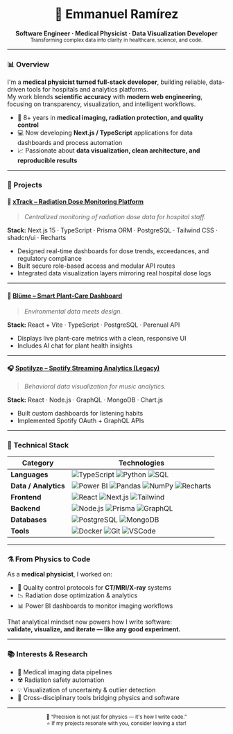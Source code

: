 <!-- 🌌 GitHub Profile README – Physicist/Data Scientist Look -->

<h1 align="center">🧠 Emmanuel Ramírez</h1>
<p align="center">
  <b>Software Engineer · Medical Physicist · Data Visualization Developer</b><br>
  <sub>Transforming complex data into clarity in healthcare, science, and code.</sub>
</p>

---

### 📊 Overview

I'm a **medical physicist turned full-stack developer**, building reliable, data-driven tools for hospitals and analytics platforms.  
My work blends **scientific accuracy** with **modern web engineering**, focusing on transparency, visualization, and intelligent workflows.

- 🩻 8+ years in **medical imaging, radiation protection, and quality control**  
- 💻 Now developing **Next.js / TypeScript** applications for data dashboards and process automation  
- 📈 Passionate about **data visualization, clean architecture, and reproducible results**

---

### 🧪 Projects

#### 🩻 [xTrack – Radiation Dose Monitoring Platform](https://github.com/whinstonsmit/xtrack)
> *Centralized monitoring of radiation dose data for hospital staff.*

**Stack:** Next.js 15 · TypeScript · Prisma ORM · PostgreSQL · Tailwind CSS · shadcn/ui · Recharts  
- Designed real-time dashboards for dose trends, exceedances, and regulatory compliance  
- Built secure role-based access and modular API routes  
- Integrated data visualization layers mirroring real hospital dose logs  

---

#### 🌱 [Blüme – Smart Plant-Care Dashboard](https://github.com/whinstonsmit/blume)
> *Environmental data meets design.*

**Stack:** React + Vite · TypeScript · PostgreSQL · Perenual API  
- Displays live plant-care metrics with a clean, responsive UI  
- Includes AI chat for plant health insights  

---

#### 🎧 [Spotilyze – Spotify Streaming Analytics (Legacy)](https://github.com/whinstonsmit/spotilyze)
> *Behavioral data visualization for music analytics.*

**Stack:** React · Node.js · GraphQL · MongoDB · Chart.js  
- Built custom dashboards for listening habits  
- Implemented Spotify OAuth + GraphQL APIs  

---

### 🧠 Technical Stack

| Category | Technologies |
|-----------|---------------|
| **Languages** | ![TypeScript](https://img.shields.io/badge/TypeScript-3178C6?logo=typescript&logoColor=white) ![Python](https://img.shields.io/badge/Python-3776AB?logo=python&logoColor=white) ![SQL](https://img.shields.io/badge/SQL-003B57?logo=postgresql&logoColor=white) |
| **Data / Analytics** | ![Power BI](https://img.shields.io/badge/Power_BI-F2C811?logo=powerbi&logoColor=black) ![Pandas](https://img.shields.io/badge/Pandas-150458?logo=pandas&logoColor=white) ![NumPy](https://img.shields.io/badge/NumPy-013243?logo=numpy&logoColor=white) ![Recharts](https://img.shields.io/badge/Recharts-FF6384?logo=chartdotjs&logoColor=white) |
| **Frontend** | ![React](https://img.shields.io/badge/React-20232A?logo=react&logoColor=61DAFB) ![Next.js](https://img.shields.io/badge/Next.js-000000?logo=nextdotjs) ![Tailwind](https://img.shields.io/badge/Tailwind-38B2AC?logo=tailwindcss&logoColor=white) |
| **Backend** | ![Node.js](https://img.shields.io/badge/Node.js-43853D?logo=node.js&logoColor=white) ![Prisma](https://img.shields.io/badge/Prisma-2D3748?logo=prisma&logoColor=white) ![GraphQL](https://img.shields.io/badge/GraphQL-E434AA?logo=graphql&logoColor=white) |
| **Databases** | ![PostgreSQL](https://img.shields.io/badge/PostgreSQL-336791?logo=postgresql&logoColor=white) ![MongoDB](https://img.shields.io/badge/MongoDB-4EA94B?logo=mongodb&logoColor=white) |
| **Tools** | ![Docker](https://img.shields.io/badge/Docker-2496ED?logo=docker&logoColor=white) ![Git](https://img.shields.io/badge/Git-F05032?logo=git&logoColor=white) ![VSCode](https://img.shields.io/badge/VSCode-0078D4?logo=visualstudiocode&logoColor=white) |

---

### ⚗️ From Physics to Code

As a **medical physicist**, I worked on:
- 🧾 Quality control protocols for **CT/MRI/X-ray** systems  
- 📉 Radiation dose optimization & analytics  
- 📊 Power BI dashboards to monitor imaging workflows  

That analytical mindset now powers how I write software:  
**validate, visualize, and iterate — like any good experiment.**

---

### 📚 Interests & Research

- 🧬 Medical imaging data pipelines  
- ☢️ Radiation safety automation  
- 💡 Visualization of uncertainty & outlier detection  
- 🧩 Cross-disciplinary tools bridging physics and software  

---

<p align="center">
  <sub>🔭 “Precision is not just for physics — it's how I write code.”</sub><br>
  <sub>⭐ If my projects resonate with you, consider leaving a star!</sub>
</p>
